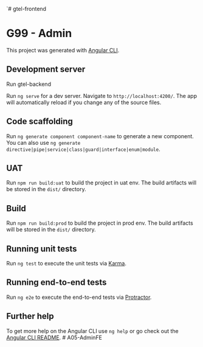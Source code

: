 `# gtel-frontend
# G99 - Admin

This project was generated with [Angular CLI](https://github.com/angular/angular-cli).

## Development server

Run gtel-backend

Run `ng serve` for a dev server. Navigate to `http://localhost:4200/`. The app will automatically reload if you change any of the source files.

## Code scaffolding

Run `ng generate component component-name` to generate a new component. You can also use `ng generate directive|pipe|service|class|guard|interface|enum|module`.

## UAT

Run `npm run build:uat` to build the project in uat env. The build artifacts will be stored in the `dist/` directory.

## Build

Run `npm run build:prod` to build the project in prod env. The build artifacts will be stored in the `dist/` directory. 

## Running unit tests

Run `ng test` to execute the unit tests via [Karma](https://karma-runner.github.io).

## Running end-to-end tests

Run `ng e2e` to execute the end-to-end tests via [Protractor](http://www.protractortest.org/).

## Further help

To get more help on the Angular CLI use `ng help` or go check out the [Angular CLI README](https://github.com/angular/angular-cli/blob/master/README.md).
#   A 0 5 - A d m i n F E  
 